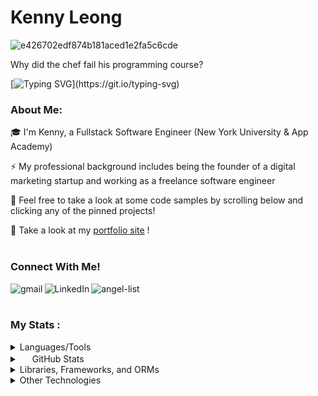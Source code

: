
<!--
**kenny-leong/kenny-leong** is a ✨ _special_ ✨ repository because its `README.md` (this file) appears on your GitHub profile.

Here are some ideas to get you started:   
   
- 🔭 I’m currently working on ...   
- 🌱 I’m currently learning ...   
- 👯 I’m looking to collaborate on ...
- 🤔 I’m looking for help with ... 
- 💬 Ask me about ...    
- 📫 How to reach me: ... 
- 😄 Pronouns: ...       
- ⚡ Fun fact: ....     
--> 


# Kenny Leong

![e426702edf874b181aced1e2fa5c6cde](https://user-images.githubusercontent.com/34351210/205992742-fff3ea85-e639-4abd-bf2e-90220aba2451.gif)

<p>Why did the chef fail his programming course?</p>
 
[![Typing SVG](https://readme-typing-svg.demolab.com/?lines=He+wrote+too+much+spaghetti+code...)](https://git.io/typing-svg)

### About Me: 

🎓 I'm Kenny, a Fullstack Software Engineer (New York University & App Academy) 

⚡ My professional background includes being the founder of a digital marketing startup and working as a freelance software engineer

🫧 Feel free to take a look at some code samples by scrolling below and clicking any of the pinned projects!

💼 Take a look at my <a href="https://kenny-leong.github.io/">portfolio site</a> !
<br><br>

 ### Connect With Me!
 
[<img align="left" alt="gmail" src="https://img.shields.io/badge/Gmail-D14836?style=for-the-badge&logo=gmail&logoColor=white" />](mailto:kennyleong2@gmail.com) [<img align="left" alt="LinkedIn" src="https://img.shields.io/badge/LinkedIn-0077B5?style=for-the-badge&logo=linkedin&logoColor=white" />](https://www.linkedin.com/in/kenny-leong97/) [<img align="left" alt="angel-list" src="https://img.shields.io/badge/AngelList-000000?style=for-the-badge&logo=AngelList&logoColor=white" />](https://wellfound.com/u/kenny-leong-4)
<br><br>

### My Stats :

<details>
 <summary>Languages/Tools</summary>
  <img align="center" alt="Kenny's Languages/Tools" src="https://skillicons.dev/icons?i=react,js,python,redux,postgres,ruby,rails,nodejs,mongodb,express,aws,git,linux,html,css,vscode,regex,mysql"/>
</details>

<details>
<summary><span><img src="https://user-images.githubusercontent.com/34351210/205989480-e7782fda-ff52-411a-9128-45d32d04fd87.svg" width="16px" height="16px"/></span> GitHub Stats </summary>
 
[![GitHub Streak](https://streak-stats.demolab.com?user=kenny-leong&theme=dark)](https://git.io/streak-stats)
 [![Top Langs](https://github-readme-stats.vercel.app/api/top-langs/?username=kenny-leong&layout=compact&theme=dark)](https://github.com/anuraghazra/github-readme-stats)<br>
[![GitHub stats](https://github-readme-stats.vercel.app/api?username=kenny-leong&hide=contribs,issues&show_icons=true&theme=dark)](https://github.com/anuraghazra/github-readme-stats)<br>
</details>


<details>
 <summary>Libraries, Frameworks, and ORMs</summary>
 
 ![React](https://img.shields.io/badge/react-676E77?style=for-the-badge&logo=react&logoColor=#61DAFB)
 ![Redux](https://img.shields.io/badge/Redux-764ABC?style=for-the-badge&logo=redux&logoColor=white)
 ![Flask](https://img.shields.io/badge/Flask-000000?style=for-the-badge&logo=flask&logoColor=white)
 ![SQLAlchemy](https://img.shields.io/badge/-SQLAlchemy-D71F00?style=for-the-badge)
 ![Express](https://img.shields.io/badge/Express-000000?style=for-the-badge&logo=express&logoColor=white)
 ![Sequelize](https://img.shields.io/badge/-Sequelize-52B0E7?style=for-the-badge&logo=sequelize&logoColor=white)
 ![Socket.IO](https://img.shields.io/badge/Socket.IO-010101?style=for-the-badge&logo=socket.io&logoColor=white)
 
</details>


<details>
 <summary>Other Technologies</summary>
 
 ![NPM](https://img.shields.io/badge/NPM-CB3837?style=for-the-badge&logo=npm&logoColor=white)
 ![NodeJS](https://img.shields.io/badge/node.js-339933?style=for-the-badge&logo=node.js&logoColor=white)
 ![Git](https://img.shields.io/badge/Git-F05032?style=for-the-badge&logo=git&logoColor=white)
 ![Postgres](https://img.shields.io/badge/Postgres-4169E1?style=for-the-badge&logo=postgresql&logoColor=white)
 ![Amazon S3](https://img.shields.io/badge/Amazon%20S3-569A31?style=for-the-badge&logo=amazon-s3&logoColor=white)
 ![Postman](https://img.shields.io/badge/Postman-FF6C37?style=for-the-badge&logo=postman&logoColor=white)
 ![Render](https://img.shields.io/badge/Render-46E3B7?style=for-the-badge&logo=render&logoColor=white)
 
</details>

